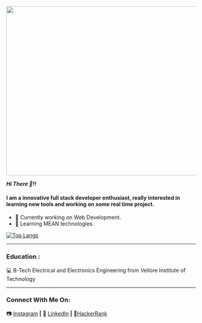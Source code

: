 <img src="https://assets.website-files.com/5e836f13a498854ac50bd874/5e8fc943c3c15b60f0c8817c_main-qimg-0a0a0e3438c27898345aa21a964b4cdd.png" width="1080" height="450">

***Hi There 👋!!***
#### I am a innovative full stack developer enthusiast, really interested in learning new tools and working on some real time project.
- 🔭 Currently working on Web Development.
- 🌱 Learning MEAN technologies.

[![Top Langs](https://github-readme-stats.vercel.app/api/top-langs/?username=Anveshdeo&hide=hack,ejs,php&langs_count=6&layout=compact&theme=gruvbox)](https://github.com/anuraghazra/github-readme-stats)

- - - -
### Education : 
:computer: B-Tech Electrical and Electronics Engineering from Vellore Institute of Technology
- - - -
### Connect With Me On:
📷 [Instagram][instagram] **|** 
👔 [LinkedIn][linkedin] **|**
:wrench:[HackerRank][hackerrank]


[instagram]: https://www.instagram.com/mr.deo__/
[linkedin]: https://www.linkedin.com/in/anvesh-deo-b015a3189/
[hackerrank]:https://www.hackerrank.com/anveshkumardeo89


<!--
- 👯 I’m looking to collaborate on ...
- 🤔 I’m looking for help with ...
- 💬 Ask me about ...
- 📫 How to reach me: ...
- 😄 Pronouns: ...
- ⚡ Fun fact: ...
-->
